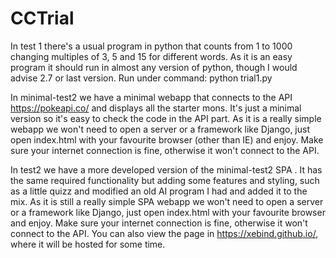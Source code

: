 # CCTrial

In test 1 there's a usual program in python that counts from 1 to 1000 changing multiples of 3, 5 and 15 for different words.
As it is an easy program it should run in almost any version of python, though I would advise 2.7 or last version.
Run under command:    python trial1.py


In minimal-test2 we have a minimal webapp that connects to the API https://pokeapi.co/ and displays all the starter mons. 
It's just a minimal version so it's easy to check the code in the API part.
As it is a really simple webapp we won't need to open a server or a framework like Django, just open index.html with your favourite browser (other than IE) and enjoy.
Make sure your internet connection is fine, otherwise it won't connect to the API.



In test2 we have a more developed version of the minimal-test2 SPA .
It has the same required functionality but adding some features and styling, such as a little quizz and modified an old AI program I had and added it to the mix.
As it is still a really simple SPA webapp we won't need to open a server or a framework like Django, just open index.html with your favourite browser and enjoy.
Make sure your internet connection is fine, otherwise it won't connect to the API.
You can also view the page in https://xebind.github.io/, where it will be hosted for some time.

